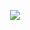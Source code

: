 <p align="center">
<img src="https://i.imgur.com/mXwZp7b.jpg" >
</p>
<!--stackedit_data:
eyJoaXN0b3J5IjpbODgzNTU1MjgyLC0yMDQwNTA0Mzc4LC0xMD
AxODkwNDY1LDIxMTE5Nzg5NDEsNTU1OTY0Mzc3LDU3Nzk5MTgy
MCwxNTc2MDc5MjM2XX0=
-->